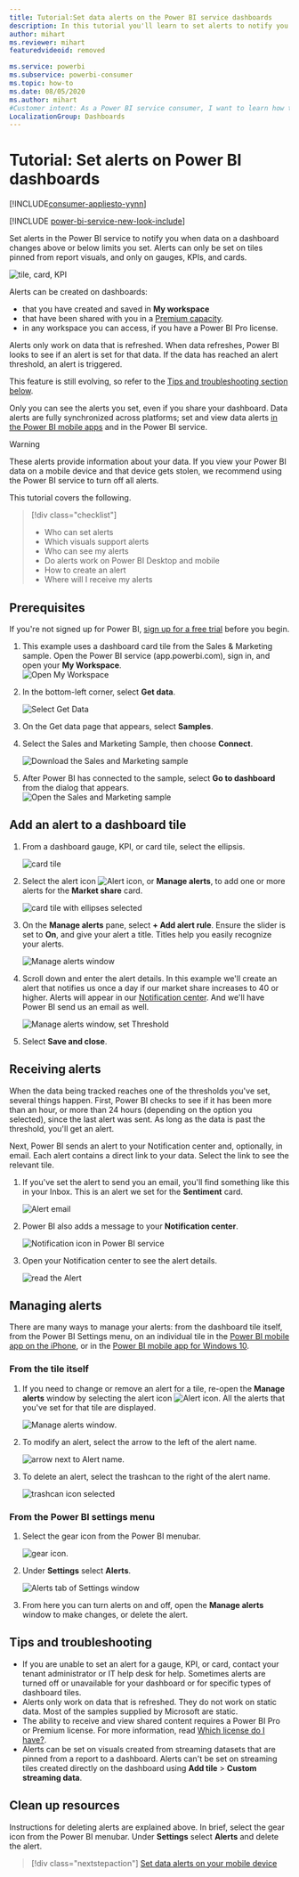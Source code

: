 ```yaml
---
title: Tutorial:Set data alerts on the Power BI service dashboards
description: In this tutorial you'll learn to set alerts to notify you when data in your dashboards changes beyond limits you set in the Microsoft Power BI service.
author: mihart
ms.reviewer: mihart
featuredvideoid: removed

ms.service: powerbi
ms.subservice: powerbi-consumer
ms.topic: how-to
ms.date: 08/05/2020
ms.author: mihart
#Customer intent: As a Power BI service consumer, I want to learn how to create and update a data alert so that I get notified when important data changes above/below my set threshold.
LocalizationGroup: Dashboards
---
```

# Tutorial: Set alerts on Power BI dashboards

[!INCLUDE[consumer-appliesto-yynn](../includes/consumer-appliesto-yynn.md)]

[!INCLUDE [power-bi-service-new-look-include](../includes/power-bi-service-new-look-include.md)]

Set alerts in the Power BI service to notify you when data on a dashboard changes above or below limits you set. Alerts can only be set on tiles pinned from report visuals, and only on gauges, KPIs, and cards. 

![tile, card, KPI](media/end-user-alerts/card-gauge-kpi.png)

Alerts can be created on dashboards:
- that you have created and saved in **My workspace**
- that have been shared with you in a [Premium capacity](end-user-license.md). 
- in any workspace you can access, if you have a Power BI Pro license.    

Alerts only work on data that is refreshed. When data refreshes, Power BI looks to see if an alert is set for that data. If the data has reached an alert threshold, an alert is triggered. 

This feature is still evolving, so refer to the [Tips and troubleshooting section below](#tips-and-troubleshooting).



Only you can see the alerts you set, even if you share your dashboard. Data alerts are fully synchronized across platforms; set and view data alerts [in the Power BI mobile apps](mobile/mobile-set-data-alerts-in-the-mobile-apps.md) and in the Power BI service. 

> [!WARNING]
> These alerts provide information about your data. If you view your Power BI data on a mobile device and that device gets stolen, we recommend using the Power BI service to turn off all alerts.
> 

This tutorial covers the following.
> [!div class="checklist"]
> * Who can set alerts
> * Which visuals support alerts
> * Who can see my alerts
> * Do alerts work on Power BI Desktop and mobile
> * How to create an alert
> * Where will I receive my alerts

## Prerequisites

If you're not signed up for Power BI, [sign up for a free trial](https://app.powerbi.com/signupredirect?pbi_source=web) before you begin.

1. This example uses a dashboard card tile from the Sales & Marketing sample. Open the Power BI service (app.powerbi.com), sign in, and open your **My Workspace**.    
    ![Open My Workspace](media//end-user-alerts/power-bi-my-workspace.png)

2. In the bottom-left corner, select **Get data**.

    ![Select Get Data](media//end-user-alerts/power-bi-get-data.png)

3. On the Get data page that appears, select **Samples**.

4. Select the Sales and Marketing Sample, then choose **Connect**.

    ![Download the Sales and Marketing sample](media//end-user-alerts/power-bi-sample.png)

5. After Power BI has connected to the sample, select **Go to dashboard** from the dialog that appears.     
    ![Open the Sales and Marketing sample](media//end-user-alerts/power-bi-go-to-dashboard.png)

## Add an alert to a dashboard tile

1. From a dashboard gauge, KPI, or card tile, select the ellipsis.
   
   ![card tile](media/end-user-alerts/power-bi-card.png)

2. Select the alert icon ![Alert icon](media/end-user-alerts/power-bi-alert-icon.png), or **Manage alerts**, to add one or more alerts for the **Market share** card.

   ![card tile with ellipses selected](media/end-user-alerts/power-bi-manage.png)

   
1. On the **Manage alerts** pane, select **+ Add alert rule**.  Ensure the slider is set to **On**, and give your alert a title. Titles help you easily recognize your alerts.
   
   ![Manage alerts window](media/end-user-alerts/power-bi-alert-manage.png)
4. Scroll down and enter the alert details.  In this example we'll create an alert that notifies us once a day if our market share increases to 40 or higher. Alerts will appear in our [Notification center](end-user-notification-center.md). And we'll have Power BI send us an email as well.
   
   ![Manage alerts window, set Threshold](media/end-user-alerts/power-bi-manage-alert-detail.png)

5. Select **Save and close**.
 


   > 

## Receiving alerts
When the data being tracked reaches one of the thresholds you've set, several things happen. First, Power BI checks to see if it has been more than an hour, or more than 24 hours (depending on the option you selected), since the last alert was sent. As long as the data is past the threshold, you'll get an alert.

Next, Power BI sends an alert to your Notification center and, optionally, in email. Each alert contains a direct link to your data. Select the link to see the relevant tile.  

1. If you've set the alert to send you an email, you'll find something like this in your Inbox. This is an alert we set for the **Sentiment** card.
   
   ![Alert email](media/end-user-alerts/power-bi-email.png)
2. Power BI also adds a message to your **Notification center**.
   
   ![Notification icon in Power BI service](media/end-user-alerts/power-bi-task.png)
3. Open your Notification center to see the alert details.
   
    ![read the Alert](media/end-user-alerts/power-bi-notifications.png)
   
  

## Managing alerts

There are many ways to manage your alerts: from the dashboard tile itself, from the Power BI Settings menu, on an individual tile in the [Power BI mobile app on the iPhone](mobile/mobile-set-data-alerts-in-the-mobile-apps.md), or in the [Power BI mobile app for Windows 10](mobile/mobile-set-data-alerts-in-the-mobile-apps.md).

### From the tile itself

1. If you need to change or remove an alert for a tile, re-open the **Manage alerts** window by selecting the alert icon ![Alert icon](media/end-user-alerts/power-bi-alert-icon.png). All the alerts that you've set for that tile are displayed.
   
    ![Manage alerts window](media/end-user-alerts/power-bi-manage-alert.png).
2. To modify an alert, select the arrow to the left of the alert name.
   
    ![arrow next to Alert name](media/end-user-alerts/power-bi-alert-modify.png).
3. To delete an alert, select the trashcan to the right of the alert name.
   
      ![trashcan icon selected](media/end-user-alerts/power-bi-delete.png)

### From the Power BI settings menu

1. Select the gear icon from the Power BI menubar.
   
    ![gear icon](media/end-user-alerts/power-bi-gear-icon.png).
2. Under **Settings** select **Alerts**.
   
    ![Alerts tab of Settings window](media/end-user-alerts/power-bi-settings.png)
3. From here you can turn alerts on and off, open the **Manage alerts** window to make changes, or delete the alert.

## Tips and troubleshooting 

* If you are unable to set an alert for a gauge, KPI, or card, contact your tenant administrator or IT help desk for help. Sometimes alerts are turned off or unavailable for your dashboard or for specific types of dashboard tiles.
* Alerts only work on data that is refreshed. They do not work on static data. Most of the samples supplied by Microsoft are static. 
* The ability to receive and view shared content requires a Power BI Pro or Premium license. For more information, read [Which license do I have?](end-user-license.md).
* Alerts can be set on visuals created from streaming datasets that are pinned from a report to a dashboard. Alerts can't be set on streaming tiles created directly on the dashboard using **Add tile** > **Custom streaming data**.


## Clean up resources
Instructions for deleting alerts are explained above. In brief, select the gear icon from the Power BI menubar. Under **Settings** select **Alerts** and delete the alert.

> [!div class="nextstepaction"]
> [Set data alerts on your mobile device](mobile/mobile-set-data-alerts-in-the-mobile-apps.md)


